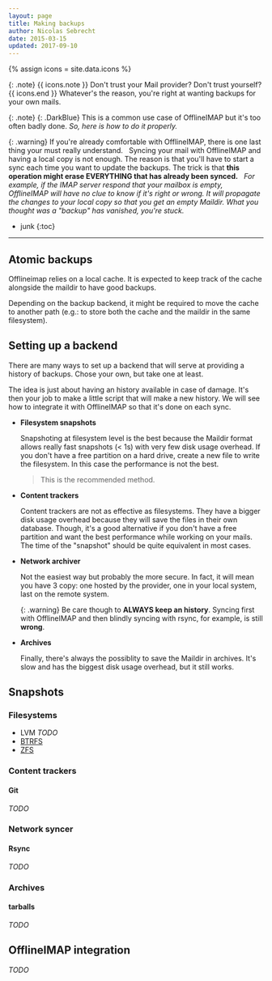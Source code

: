 ```yaml
---
layout: page
title: Making backups
author: Nicolas Sebrecht
date: 2015-03-15
updated: 2017-09-10
---
```

{% assign icons = site.data.icons %}


{: .note}
{{ icons.note }} Don't trust your Mail provider? Don't trust yourself? {{ icons.end }}
  Whatever's the reason, you're right at wanting backups for your own mails.

{: .note}
{: .DarkBlue}
  This is a common use case of OfflineIMAP but it's too often badly done. *So, here is how to do it properly.*


{: .warning}
If you're already comfortable with OfflineIMAP, there is one last thing your must really understand.
 
Syncing your mail with OfflineIMAP and having a local copy is not enough. The reason is that you'll have to start a sync each time you want to update the backups. The trick is that **this operation might erase EVERYTHING that has already been synced.**
 
*For example, if the IMAP server respond that your mailbox is empty, OfflineIMAP will have no clue to know if it's right or wrong. It will propagate the changes to your local copy so that you get an empty Maildir. What you thought was a "backup" has vanished, you're stuck.*


* junk
{:toc}

---

## Atomic backups

Offlineimap relies on a local cache. It is expected to keep track of the cache
alongside the maildir to have good backups.

Depending on the backup backend, it might be required to move the cache to
another path (e.g.: to store both the cache and the maildir in the same
filesystem).


## Setting up a backend

There are many ways to set up a backend that will serve at providing a history of backups. Chose your own, but take one at least.

The idea is just about having an history available in case of damage. It's then your job to make a little script that will make a new history. We will see how to integrate it with OfflineIMAP so that it's done on each sync.

* **Filesystem snapshots**

  Snapshoting at filesystem level is the best because the Maildir format allows really fast snapshots (< 1s) with very few disk usage overhead.
  If you don't have a free partition on a hard drive, create a new file to write the filesystem. In this case the performance is not the best.

  > This is the recommended method.

* **Content trackers**

  Content trackers are not as effective as filesystems. They have a bigger disk usage overhead because they will save the files in their own database.
  Though, it's a good alternative if you don't have a free partition and want the best performance while working on your mails. The time of the "snapshot" should be quite equivalent in most cases.

* **Network archiver**

  Not the easiest way but probably the more secure. In fact, it will mean you have 3 copy: one hosted by the provider, one in your local system, last on the remote system.

  {: .warning}
  Be care though to **ALWAYS keep an history**. Syncing first with OfflineIMAP and then blindly syncing with rsync, for example, is still **wrong**.

* **Archives**

  Finally, there's always the possiblity to save the Maildir in archives. It's slow and has the biggest disk usage overhead, but it still works.


## Snapshots

### Filesystems
* LVM *TODO*
* [BTRFS](/doc/backups-btrfs.html)
* [ZFS](/doc/backups-zfs.html)

### Content trackers


#### Git

*TODO*

### Network syncer

#### Rsync

*TODO*

### Archives

#### tarballs

*TODO*


## OfflineIMAP integration

*TODO*



<!--
vim: expandtab ts=2 :
-->
